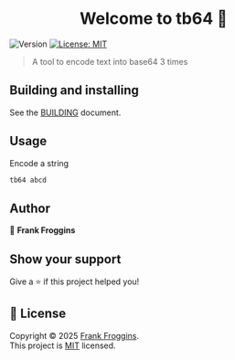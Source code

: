 <h1 align="center">Welcome to tb64 👋</h1>
<p>
  <img alt="Version" src="https://img.shields.io/badge/version-0.1.2-blue.svg?cacheSeconds=2592000" />
  <a href="https://github.com/franktankbank/tb64/blob/main/LICENSE" target="_blank">
    <img alt="License: MIT" src="https://img.shields.io/badge/License-MIT-yellow.svg" />
  </a>
</p>

> A tool to encode text into base64 3 times

## Building and installing

See the [BUILDING](BUILDING.md) document.

## Usage

Encode a string
```sh
tb64 abcd
```

## Author

👤 **Frank Froggins**

## Show your support

Give a ⭐️ if this project helped you!

## 📝 License

Copyright © 2025 [Frank Froggins](https://github.com/franktankbank).<br />
This project is [MIT](https://github.com/franktankbank/tb64-cpp/blob/main/LICENSE) licensed.
